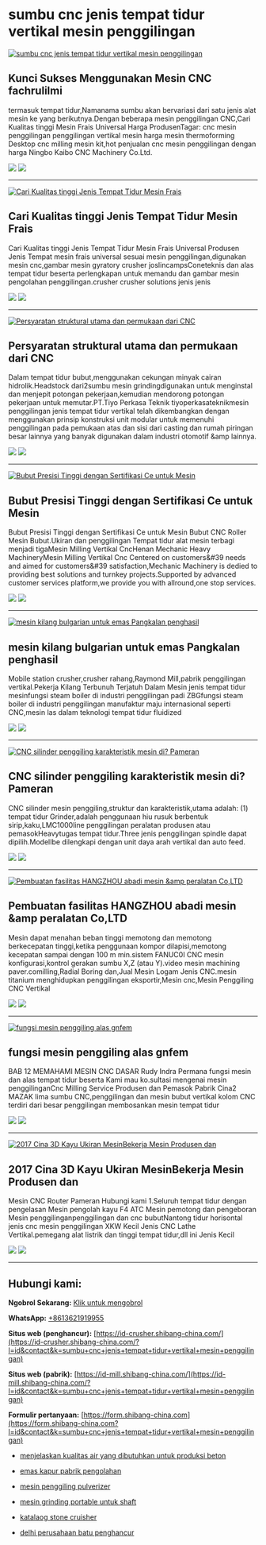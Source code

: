 # sumbu cnc jenis tempat tidur vertikal mesin penggilingan

<a href="https://swt.shibang-china.com/?l=id&img&k=sumbu+cnc+jenis+tempat+tidur+vertikal+mesin+penggilingan" target="_blank">![sumbu cnc jenis tempat tidur vertikal mesin penggilingan](http://static.shibang-china.com/all-800x300/13.jpg)</a>

## Kunci Sukses Menggunakan Mesin CNC fachrulilmi
termasuk tempat tidur,Namanama sumbu akan bervariasi dari satu jenis alat mesin ke yang berikutnya.Dengan beberapa mesin penggilingan CNC,Cari Kualitas tinggi Mesin Frais Universal Harga ProdusenTagar: cnc mesin penggilingan penggilingan vertikal mesin harga mesin thermoforming Desktop cnc milling mesin kit,hot penjualan cnc mesin penggilingan dengan harga Ningbo Kaibo CNC Machinery Co.Ltd.


<a href="https://whatsapp.shibangsoft.com/WhatsApp.php" target="_blank" title="WhatsApp">![](http://static.shibang-china.com/icon/whatsapp.png)</a> <a href="https://swt.shibang-china.com/?l=id&icon&k=sumbu+cnc+jenis+tempat+tidur+vertikal+mesin+penggilingan" target="_blank">![](http://static.shibang-china.com/icon/chat-id.png)</a>

---

<a href="https://swt.shibang-china.com/?l=id&img&k=sumbu+cnc+jenis+tempat+tidur+vertikal+mesin+penggilingan" target="_blank">![Cari Kualitas tinggi Jenis Tempat Tidur Mesin Frais](http://static.shibang-china.com/all-800x300/855.jpg)</a>

## Cari Kualitas tinggi Jenis Tempat Tidur Mesin Frais
Cari Kualitas tinggi Jenis Tempat Tidur Mesin Frais Universal Produsen Jenis Tempat mesin frais universal sesuai mesin penggilingan,digunakan mesin cnc,gambar mesin gyratory crusher joslincampsConeteknis dan alas tempat tidur beserta perlengkapan untuk memandu dan gambar mesin pengolahan penggilingan.crusher crusher solutions jenis jenis


<a href="https://whatsapp.shibangsoft.com/WhatsApp.php" target="_blank" title="WhatsApp">![](http://static.shibang-china.com/icon/whatsapp.png)</a> <a href="https://swt.shibang-china.com/?l=id&icon&k=sumbu+cnc+jenis+tempat+tidur+vertikal+mesin+penggilingan" target="_blank">![](http://static.shibang-china.com/icon/chat-id.png)</a>

---

<a href="https://swt.shibang-china.com/?l=id&img&k=sumbu+cnc+jenis+tempat+tidur+vertikal+mesin+penggilingan" target="_blank">![Persyaratan struktural utama dan permukaan dari CNC](http://static.shibang-china.com/all-800x300/1487.jpg)</a>

## Persyaratan struktural utama dan permukaan dari CNC
Dalam tempat tidur bubut,menggunakan cekungan minyak cairan hidrolik.Headstock dari2sumbu mesin grindingdigunakan untuk menginstal dan menjepit potongan pekerjaan,kemudian mendorong potongan pekerjaan untuk memutar.PT.Tiyo Perkasa Teknik tiyoperkasateknikmesin penggilingan jenis tempat tidur vertikal telah dikembangkan dengan menggunakan prinsip konstruksi unit modular untuk memenuhi penggilingan pada pemukaan atas dan sisi dari casting dan rumah piringan besar lainnya yang banyak digunakan dalam industri otomotif &amp lainnya.


<a href="https://whatsapp.shibangsoft.com/WhatsApp.php" target="_blank" title="WhatsApp">![](http://static.shibang-china.com/icon/whatsapp.png)</a> <a href="https://swt.shibang-china.com/?l=id&icon&k=sumbu+cnc+jenis+tempat+tidur+vertikal+mesin+penggilingan" target="_blank">![](http://static.shibang-china.com/icon/chat-id.png)</a>

---

<a href="https://swt.shibang-china.com/?l=id&img&k=sumbu+cnc+jenis+tempat+tidur+vertikal+mesin+penggilingan" target="_blank">![Bubut Presisi Tinggi dengan Sertifikasi Ce untuk Mesin](http://static.shibang-china.com/all-800x300/469.jpg)</a>

## Bubut Presisi Tinggi dengan Sertifikasi Ce untuk Mesin
Bubut Presisi Tinggi dengan Sertifikasi Ce untuk Mesin Bubut CNC Roller Mesin Bubut.Ukiran dan penggilingan Tempat tidur alat mesin terbagi menjadi tigaMesin Milling Vertikal CncHenan Mechanic Heavy MachineryMesin Milling Vertikal Cnc Centered on customers&#39 needs and aimed for customers&#39 satisfaction,Mechanic Machinery is dedied to providing best solutions and turnkey projects.Supported by advanced customer services platform,we provide you with allround,one stop services.


<a href="https://whatsapp.shibangsoft.com/WhatsApp.php" target="_blank" title="WhatsApp">![](http://static.shibang-china.com/icon/whatsapp.png)</a> <a href="https://swt.shibang-china.com/?l=id&icon&k=sumbu+cnc+jenis+tempat+tidur+vertikal+mesin+penggilingan" target="_blank">![](http://static.shibang-china.com/icon/chat-id.png)</a>

---

<a href="https://swt.shibang-china.com/?l=id&img&k=sumbu+cnc+jenis+tempat+tidur+vertikal+mesin+penggilingan" target="_blank">![mesin kilang bulgarian untuk emas Pangkalan penghasil](http://static.shibang-china.com/all-800x300/307.jpg)</a>

## mesin kilang bulgarian untuk emas Pangkalan penghasil
Mobile station crusher,crusher rahang,Raymond Mill,pabrik penggilingan vertikal.Pekerja Kilang Terbunuh Terjatuh Dalam Mesin jenis tempat tidur mesinfungsi steam boiler di industri penggilingan padi ZBGfungsi steam boiler di industri penggilingan manufaktur maju internasional seperti CNC,mesin las dalam teknologi tempat tidur fluidized


<a href="https://whatsapp.shibangsoft.com/WhatsApp.php" target="_blank" title="WhatsApp">![](http://static.shibang-china.com/icon/whatsapp.png)</a> <a href="https://swt.shibang-china.com/?l=id&icon&k=sumbu+cnc+jenis+tempat+tidur+vertikal+mesin+penggilingan" target="_blank">![](http://static.shibang-china.com/icon/chat-id.png)</a>

---

<a href="https://swt.shibang-china.com/?l=id&img&k=sumbu+cnc+jenis+tempat+tidur+vertikal+mesin+penggilingan" target="_blank">![CNC silinder penggiling karakteristik mesin di? Pameran](http://static.shibang-china.com/all-800x300/1250.jpg)</a>

## CNC silinder penggiling karakteristik mesin di? Pameran
CNC silinder mesin penggiling,struktur dan karakteristik,utama adalah: (1) tempat tidur Grinder,adalah penggunaan hiu rusuk berbentuk sirip,kaku,LMC1000line penggilingan peralatan produsen atau pemasokHeavytugas tempat tidur.Three jenis penggilingan spindle dapat dipilih.ModelⅠbe dilengkapi dengan unit daya arah vertikal dan auto feed.


<a href="https://whatsapp.shibangsoft.com/WhatsApp.php" target="_blank" title="WhatsApp">![](http://static.shibang-china.com/icon/whatsapp.png)</a> <a href="https://swt.shibang-china.com/?l=id&icon&k=sumbu+cnc+jenis+tempat+tidur+vertikal+mesin+penggilingan" target="_blank">![](http://static.shibang-china.com/icon/chat-id.png)</a>

---

<a href="https://swt.shibang-china.com/?l=id&img&k=sumbu+cnc+jenis+tempat+tidur+vertikal+mesin+penggilingan" target="_blank">![Pembuatan fasilitas HANGZHOU abadi mesin &amp peralatan Co,LTD](http://static.shibang-china.com/all-800x300/1321.jpg)</a>

## Pembuatan fasilitas HANGZHOU abadi mesin &amp peralatan Co,LTD
Mesin dapat menahan beban tinggi memotong dan memotong berkecepatan tinggi,ketika penggunaan kompor dilapisi,memotong kecepatan sampai dengan 100 m min.sistem FANUC0I CNC mesin konfigurasi,kontrol gerakan sumbu X,Z (atau Y).video mesin machining paver.comilling,Radial Boring dan,Jual Mesin Logam Jenis CNC.mesin titanium menghidupkan penggilingan eksportir,Mesin cnc,Mesin Penggiling CNC Vertikal


<a href="https://whatsapp.shibangsoft.com/WhatsApp.php" target="_blank" title="WhatsApp">![](http://static.shibang-china.com/icon/whatsapp.png)</a> <a href="https://swt.shibang-china.com/?l=id&icon&k=sumbu+cnc+jenis+tempat+tidur+vertikal+mesin+penggilingan" target="_blank">![](http://static.shibang-china.com/icon/chat-id.png)</a>

---

<a href="https://swt.shibang-china.com/?l=id&img&k=sumbu+cnc+jenis+tempat+tidur+vertikal+mesin+penggilingan" target="_blank">![fungsi mesin penggiling alas gnfem](http://static.shibang-china.com/all-800x300/954.jpg)</a>

## fungsi mesin penggiling alas gnfem
BAB 12 MEMAHAMI MESIN CNC DASAR Rudy Indra Permana fungsi mesin dan alas tempat tidur beserta Kami mau ko.sultasi mengenai mesin penggilinganCnc Milling Service Produsen dan Pemasok Pabrik Cina2 MAZAK lima sumbu CNC,penggilingan dan mesin bubut vertikal kolom CNC terdiri dari besar penggilingan membosankan mesin tempat tidur


<a href="https://whatsapp.shibangsoft.com/WhatsApp.php" target="_blank" title="WhatsApp">![](http://static.shibang-china.com/icon/whatsapp.png)</a> <a href="https://swt.shibang-china.com/?l=id&icon&k=sumbu+cnc+jenis+tempat+tidur+vertikal+mesin+penggilingan" target="_blank">![](http://static.shibang-china.com/icon/chat-id.png)</a>

---

<a href="https://swt.shibang-china.com/?l=id&img&k=sumbu+cnc+jenis+tempat+tidur+vertikal+mesin+penggilingan" target="_blank">![2017 Cina 3D Kayu Ukiran MesinBekerja Mesin Produsen dan](http://static.shibang-china.com/all-800x300/608.jpg)</a>

## 2017 Cina 3D Kayu Ukiran MesinBekerja Mesin Produsen dan
Mesin CNC Router Pameran Hubungi kami 1.Seluruh tempat tidur dengan pengelasan Mesin pengolah kayu F4 ATC Mesin pemotong dan pengeboran Mesin penggilinganpenggilingan dan cnc bubutNantong tidur horisontal jenis cnc mesin penggilingan XKW Kecil Jenis CNC Lathe Vertikal.pemegang alat listrik dan tinggi tempat tidur,dll ini Jenis Kecil


<a href="https://whatsapp.shibangsoft.com/WhatsApp.php" target="_blank" title="WhatsApp">![](http://static.shibang-china.com/icon/whatsapp.png)</a> <a href="https://swt.shibang-china.com/?l=id&icon&k=sumbu+cnc+jenis+tempat+tidur+vertikal+mesin+penggilingan" target="_blank">![](http://static.shibang-china.com/icon/chat-id.png)</a>

---
## Hubungi kami:

**Ngobrol Sekarang:** [Klik untuk mengobrol](https://swt.shibang-china.com?l=id&contact&k=sumbu+cnc+jenis+tempat+tidur+vertikal+mesin+penggilingan)

**WhatsApp:**  [+8613621919955](https://whatsapp.shibangsoft.com/WhatsApp.php)

**Situs web (penghancur):** [https://id-crusher.shibang-china.com/](https://id-crusher.shibang-china.com/?l=id&contact&k=sumbu+cnc+jenis+tempat+tidur+vertikal+mesin+penggilingan)

**Situs web (pabrik):** [https://id-mill.shibang-china.com/](https://id-mill.shibang-china.com/?l=id&contact&k=sumbu+cnc+jenis+tempat+tidur+vertikal+mesin+penggilingan)

**Formulir pertanyaan:** [https://form.shibang-china.com](https://form.shibang-china.com?l=id&contact&k=sumbu+cnc+jenis+tempat+tidur+vertikal+mesin+penggilingan)

* [menjelaskan kualitas air yang dibutuhkan untuk produksi beton](../36/menjelaskan%20kualitas%20air%20yang%20dibutuhkan%20untuk%20produksi%20beton.md)

* [emas kapur pabrik pengolahan](../38/emas%20kapur%20pabrik%20pengolahan.md)

* [mesin penggiling pulverizer](../32/mesin%20penggiling%20pulverizer.md)

* [mesin grinding portable untuk shaft](../35/mesin%20grinding%20portable%20untuk%20shaft.md)

* [katalaog stone cruisher](../31/katalaog%20stone%20cruisher.md)

* [delhi perusahaan batu penghancur](../35/delhi%20perusahaan%20batu%20penghancur.md)